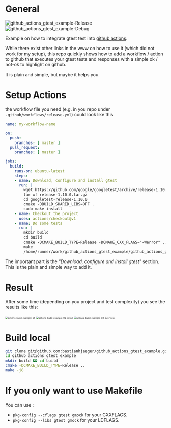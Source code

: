 # General
![github_actions_gtest_example-Release](https://github.com/bastianhjaeger/github_actions_gtest_example/workflows/github_actions_gtest_example-Release/badge.svg?branch=master)
![github_actions_gtest_example-Debug](https://github.com/bastianhjaeger/github_actions_gtest_example/workflows/github_actions_gtest_example-Debug/badge.svg?branch=master)

Example on how to integrate gtest test into [github actions](https://github.com/features/actions).



While there exist other links in the www on how to use it (which did not work for my setup), this repo quickly shows how to add a workflow / action to github that executes your gtest tests and responses with a simple ok / not-ok to highlight on github.

It is plain and simple, but maybe it helps you.

# Setup Actions

the workflow file you need (e.g. in you repo under `.github/workflows/release.yml`) could look like this

```yaml
name: my-workflow-name

on:
  push:
    branches: [ master ]
  pull_request:
    branches: [ master ]

jobs:
  build:
    runs-on: ubuntu-latest
    steps:
    - name: Download, configure and install gtest
      run: |
        wget https://github.com/google/googletest/archive/release-1.10.0.tar.gz
        tar xf release-1.10.0.tar.gz
        cd googletest-release-1.10.0
        cmake -DBUILD_SHARED_LIBS=OFF .
        sudo make install
    - name: Checkout the project
      uses: actions/checkout@v1
    - name: Do some tests
      run: |
        mkdir build
        cd build
        cmake -DCMAKE_BUILD_TYPE=Release -DCMAKE_CXX_FLAGS="-Werror" ..
        make
        /home/runner/work/github_actions_gtest_example/github_actions_gtest_example/build/test/github_actions_gtest_example.test
 ```

The important part is the *"Download, configure and install gtest"* section. This is the plain and simple way to add it.

# Result

After some time (depending on you project and test complexity) you see the results like this:

<img src="doc/actions_build_example_01.png" alt="actions_build_example_01" style="zoom:50%;" />

<img src="doc/actions_build_example_02_detail.png" alt="actions_build_example_02_detail" style="zoom:50%;" />

<img src="doc/actions_build_example_03_overview.png" alt="actions_build_example_03_overview" style="zoom:50%;" />


# Build local
```bash
git clone git@github.com:bastianhjaeger/github_actions_gtest_example.git
cd github_actions_gtest_example
mkdir build && cd build
cmake -DCMAKE_BUILD_TYPE=Release ..
make -j8
```

# If you only want to use Makefile

You can use :
- `pkg-config --cflags gtest gmock` for your CXXFLAGS.
- `pkg-config --libs gtest gmock` for your LDFLAGS.
